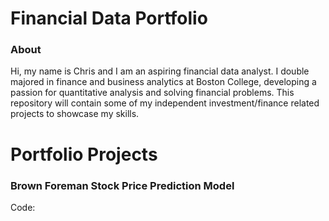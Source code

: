 # Financial Data Portfolio

### About
Hi, my name is Chris and I am an aspiring financial data analyst. I double majored in finance and business analytics at Boston College, developing a passion for quantitative analysis and solving financial problems. This repository will contain some of my independent investment/finance related projects to showcase my skills.



# Portfolio Projects

### Brown Foreman Stock Price Prediction Model
Code: 
